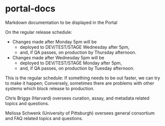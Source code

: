 # portal-docs
Markdown documentation to be displayed in the Portal

On the regular release schedule:
- Changes made after Monday 5pm will be 
  - deployed to DEV/TEST/STAGE Wednesday after 5pm,
  - and, if QA passes, on production by Thursday afternoon.
- Changes made after Wednesday 5pm will be 
  - deployed to DEV/TEST/STAGE Monday after 5pm,
  - and, if QA passes, on production by Tuesday afternoon.

This is the regular schedule: If something needs to be out faster, we can try to make it happen;
Conversely, sometimes there are problems with other systems which block release to production.

Chris Briggs (Harvard) oversees curation, assay, and metadata related topics and questions.

Melissa Schwenk (University of Pittsburgh) oversees general consortium and FAQ related topics and questions.
